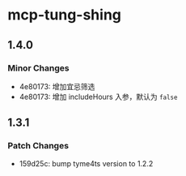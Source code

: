 # mcp-tung-shing

## 1.4.0

### Minor Changes

- 4e80173: 增加宜忌筛选
- 4e80173: 增加 includeHours 入参，默认为 `false`

## 1.3.1

### Patch Changes

- 159d25c: bump tyme4ts version to 1.2.2
